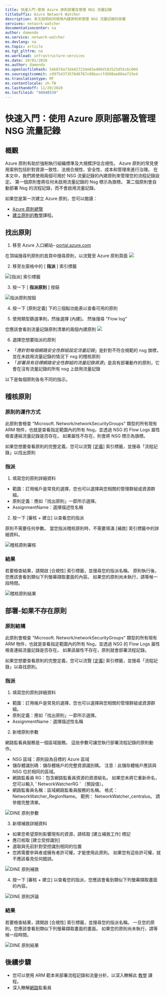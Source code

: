 ```yaml
---
title: 快速入門-使用 Azure 原則部署及管理 NSG 流量記錄
titleSuffix: Azure Network Watcher
description: 本文說明如何使用內建原則來管理 NSG 流量記錄的部署
services: network-watcher
documentationcenter: na
author: damendo
ms.service: network-watcher
ms.devlang: na
ms.topic: article
ms.tgt_pltfrm: na
ms.workload: infrastructure-services
ms.date: 10/01/2020
ms.author: damendo
ms.openlocfilehash: 54b87da73d4427234e65e406d183525d55c6c00d
ms.sourcegitcommit: cd9754373576d6767c06baccfd500ae88ea733e4
ms.translationtype: MT
ms.contentlocale: zh-TW
ms.lasthandoff: 11/20/2020
ms.locfileid: "94948539"
---
```

# <a name="quickstart-deploy-and-manage-nsg-flow-logs-using-azure-policy"></a>快速入門：使用 Azure 原則部署及管理 NSG 流量記錄 

## <a name="overview"></a>概觀
Azure 原則有助於強制執行組織標準及大規模評估合規性。 Azure 原則的常見使用案例包括針對資源一致性、法規合規性、安全性、成本和管理來進行治理。 在本文中，我們將使用兩個可用於 NSG 流量記錄的內建原則來管理您的流程記錄設定。 第一個原則會將任何未啟用流量記錄的 Nsg 標示為旗標。 第二個原則會自動部署 Nsg 的流程記錄，而不會啟用流量記錄。 

如果您是第一次建立 Azure 原則，您可以閱讀： 
- [Azure 原則總覽](../governance/policy/overview.md) 
- [建立原則的教學](../governance/policy/assign-policy-portal.md#create-a-policy-assignment)課程。


## <a name="locate-the-policies"></a>找出原則
1. 移至 Azure 入口網站– [portal.azure.com](https://portal.azure.com) 

在頂端搜尋列原則的首頁中搜尋原則，以流覽至 Azure 原則頁面 ![](./media/network-watcher-builtin-policy/1_policy-search.png)

2. 移至左窗格中的 [ **指派** ] 索引標籤

![[指派] 索引標籤](./media/network-watcher-builtin-policy/2_assignments-tab.png)

3. 按一下 [ **指派原則** ] 按鈕 

![指派原則按鈕](./media/network-watcher-builtin-policy/3_assign-policy-button.png)

4. 按一下 [原則定義] 下的三個點功能表以查看可用的原則

5. 使用類型篩選準則，然後選擇 [內建]。 然後搜尋 "Flow log"

您應該會看到流量記錄原則清單的兩個內建原則 ![](./media/network-watcher-builtin-policy/4_filter-for-flow-log-policies.png)

6. 選擇您想要指派的原則

- 「*應針對每個網路安全性群組設定流量記錄*」是針對不符合規範的 nsg 旗標，並在未啟用流量記錄的情況下 nsg 的稽核原則
- 「*部署具有目標網路安全性群組的流量記錄資源*」是具有部署動作的原則，它會在沒有流量記錄的所有 nsg 上啟用流量記錄

以下是每個原則各有不同的指示。  

## <a name="audit-policy"></a>稽核原則 

### <a name="how-the-policy-works"></a>原則的運作方式

此原則會檢查 "Microsoft. Network/networkSecurityGroups" 類型的所有現有 ARM 物件，也就是查看指定範圍內的所有 Nsg，並透過 NSG 的 Flow Logs 屬性檢查連結流量記錄是否存在。 如果屬性不存在，則會將 NSG 標示為旗標。

如果您想要查看原則的完整定義，您可以流覽 [ [定義]](https://ms.portal.azure.com/#blade/Microsoft_Azure_Policy/PolicyMenuBlade/Definitions) 索引標籤，並搜尋「流程記錄」以找出原則

### <a name="assignment"></a>指派

1. 填寫您的原則詳細資料

- 範圍：訂用帳戶是常見的選擇，您也可以選擇與您相關的管理群組或資源群組。  
- 原則定義：應如「找出原則」一節所示選擇。
- AssignmentName：選擇描述性名稱 

2. 按一下 [審核 + 建立] 以查看您的指派

原則不需要任何參數。 當您指派稽核原則時，不需要填滿 [補救] 索引標籤中的詳細資料。  

![稽核原則審核](./media/network-watcher-builtin-policy/5_1_audit-policy-review.png)

### <a name="results"></a>結果

若要檢查結果，請開啟 [合規性] 索引標籤，並搜尋您的指派名稱。
原則執行後，您應該會看到類似下列螢幕擷取畫面的內容。 如果您的原則尚未執行，請等候一段時間。 

![稽核原則結果](./media/network-watcher-builtin-policy/7_1_audit-policy-results.png)

## <a name="deploy-if-not-exists-policy"></a>部署-如果不存在原則 

### <a name="policy-structure"></a>原則結構

此原則會檢查 "Microsoft. Network/networkSecurityGroups" 類型的所有現有 ARM 物件，也就是查看指定範圍內的所有 Nsg，並透過 NSG 的 Flow Logs 屬性檢查連結流量記錄是否存在。 如果該屬性不存在，原則就會部署流程記錄。 

如果您想要查看原則的完整定義，您可以流覽 [ [定義]](https://ms.portal.azure.com/#blade/Microsoft_Azure_Policy/PolicyMenuBlade/Definitions) 索引標籤，並搜尋「流程記錄」以尋找原則。 

### <a name="assignment"></a>指派

1. 填寫您的原則詳細資料

- 範圍：訂用帳戶是常見的選擇，您也可以選擇與您相關的管理群組或資源群組。  
- 原則定義：應如「找出原則」一節所示選擇。
- AssignmentName：選擇描述性名稱 

2. 新增原則參數 

網路監看員服務是一個區域服務。 這些參數可讓您執行部署流程記錄的原則動作。 
- NSG 區域：原則設為目標的 Azure 區域
- 儲存體識別碼：儲存體帳戶的完整資源識別碼。 注意：此儲存體帳戶應該與 NSG 位於相同的區域。 
- 網路監看員 RG：包含網路監看員資源的資源組名。 如果您未將它重新命名，您可以輸入 ' NetworkWatcherRG ' （預設值）。
- 網路監看員名稱：區域網路監看員服務的名稱。 格式： NetworkWatcher_RegionName。 範例： NetworkWatcher_centralus。 請參閱完整清單。

![DINE 原則參數](./media/network-watcher-builtin-policy/5_2_1_dine-policy-details-alt.png)

3. 新增補救詳細資料

- 如果您希望原則影響現有的資源，請核取 [建立補救工作] 標記 
- 應已核取 [建立受控識別]
- 選取與先前針對受控識別相同的位置 
- 您將需要參與者或擁有者許可權，才能使用此原則。 如果您有這些許可權，就不應該看見任何錯誤。

![DINE 原則補救](./media/network-watcher-builtin-policy/5_2_2_dine-remediation.png) 

4. 按一下 [審核 + 建立] 以查看您的指派，您應該會看到類似下列螢幕擷取畫面的內容。

![DINE 原則評論](./media/network-watcher-builtin-policy/5_2_3_dine-review.png) 


### <a name="results"></a>結果

若要檢查結果，請開啟 [合規性] 索引標籤，並搜尋您的指派名稱。
一旦您的原則，您應該會看到類似下列螢幕擷取畫面的畫面。 如果您的原則尚未執行，請等候一段時間。

![DINE 原則結果](./media/network-watcher-builtin-policy/7_2_dine-policy-results.png)  


## <a name="next-steps"></a>後續步驟 

-   您可以使用 ARM 範本來部署流程記錄和流量分析，以深入瞭解此 [教學](./quickstart-configure-network-security-group-flow-logs-from-arm-template.md) 課程。
-   深入瞭解[網路](./index.yml)監看員